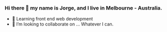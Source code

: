 ### Hi there 👋 my name is Jorge, and I live in Melbourne  - Australia.
- 🌱 Learning front end web development
- 👯 I’m looking to collaborate on ... Whatever I can.
<!--
**SanchoDev39/SanchoDev39** is a ✨ _special_ ✨ repository because its `README.md` (this file) appears on your GitHub profile.

Here are some ideas to get you started:



- 🤔 I’m looking for help with ...
- 💬 Ask me about ...
- 📫 How to reach me: ...
- 😄 Pronouns: ...
- ⚡ Fun fact: ...
-->
